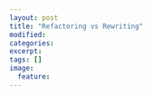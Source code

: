 ```yaml
---
layout: post
title: "Refactoring vs Rewriting"
modified:
categories: 
excerpt:
tags: []
image:
  feature:
---
```


